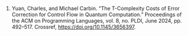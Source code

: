 1. Yuan, Charles, and Michael Carbin. “The T-Complexity Costs of Error Correction for Control Flow in Quantum Computation.” Proceedings of the ACM on Programming Languages, vol. 8, no. PLDI, June 2024, pp. 492–517. Crossref, <https://doi.org/10.1145/3656397>.

